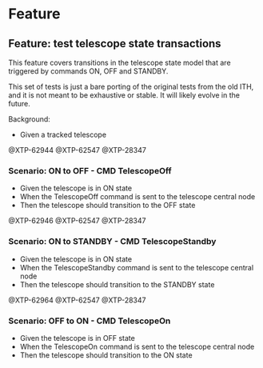 # Feature
## Feature: test telescope state transactions

This feature covers transitions in the telescope state model
that are triggered by commands ON, OFF and STANDBY.

This set of tests is just a bare porting of the original tests
from the old ITH, and it is not meant to be exhaustive or stable.
It will likely evolve in the future.

Background:
- Given a tracked telescope

@XTP-62944 @XTP-62547 @XTP-28347
### Scenario: ON to OFF - CMD TelescopeOff

- Given the telescope is in ON state
- When the TelescopeOff command is sent to the telescope central node
- Then the telescope should transition to the OFF state

@XTP-62946 @XTP-62547 @XTP-28347
### Scenario: ON to STANDBY - CMD TelescopeStandby

- Given the telescope is in ON state
- When the TelescopeStandby command is sent to the telescope central node
- Then the telescope should transition to the STANDBY state

@XTP-62964 @XTP-62547 @XTP-28347
### Scenario: OFF to ON - CMD TelescopeOn

- Given the telescope is in OFF state
- When the TelescopeOn command is sent to the telescope central node
- Then the telescope should transition to the ON state